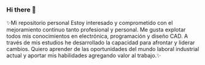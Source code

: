 ### Hi there 👋
✨Mi repositorio personal Estoy interesado y comprometido con el mejoramiento continuo tanto profesional y personal. Me gusta explotar todos mis conocimientos en electrónica, programación y diseño CAD. A través de mis estudios he desarrollado la capacidad para afrontar y liderar cambios. Quiero aprender de las oportunidades del mundo laboral industrial actual y aportar mis habilidades agregando valor al trabajo.✨
<!--
**Migue00/Migue00** is a  _special_  repository because its `README.md` (this file) appears on your GitHub profile.

Here are some ideas to get you started:

- 🔭 I’m currently working on ...
- 🌱 I’m currently learning ...
- 👯 I’m looking to collaborate on ...
- 🤔 I’m looking for help with ...
- 💬 Ask me about ...
- 📫 How to reach me: ...
- 😄 Pronouns: ...
- ⚡ Fun fact: ...
-->
